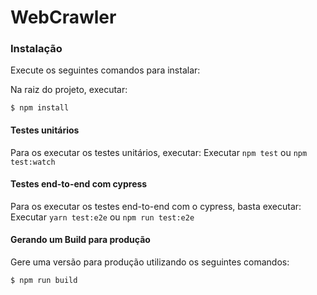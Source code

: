 # WebCrawler

### Instalação

Execute os seguintes comandos para instalar:

Na raiz do projeto, executar:

```
$ npm install
```

#### Testes unitários

Para os executar os testes unitários, executar:
Executar `npm test` ou `npm test:watch`

#### Testes end-to-end com cypress

Para os executar os testes end-to-end com o cypress, basta executar:
Executar `yarn test:e2e` ou `npm run test:e2e`

#### Gerando um Build para produção

Gere uma versão para produção utilizando os seguintes comandos:

```
$ npm run build
```
